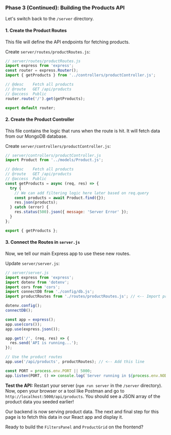 
### **Phase 3 (Continued): Building the Products API**

Let's switch back to the `/server` directory.

#### **1. Create the Product Routes**

This file will define the API endpoints for fetching products.

Create `server/routes/productRoutes.js`:

```javascript
// server/routes/productRoutes.js
import express from 'express';
const router = express.Router();
import { getProducts } from '../controllers/productController.js';

// @desc    Fetch all products
// @route   GET /api/products
// @access  Public
router.route('/').get(getProducts);

export default router;
```

#### **2. Create the Product Controller**

This file contains the logic that runs when the route is hit. It will fetch data from our MongoDB database.

Create `server/controllers/productController.js`:

```javascript
// server/controllers/productController.js
import Product from '../models/Product.js';

// @desc    Fetch all products
// @route   GET /api/products
// @access  Public
const getProducts = async (req, res) => {
  try {
    // We can add filtering logic here later based on req.query
    const products = await Product.find({});
    res.json(products);
  } catch (error) {
    res.status(500).json({ message: 'Server Error' });
  }
};

export { getProducts };
```

#### **3. Connect the Routes in `server.js`**

Now, we tell our main Express app to use these new routes.

Update `server/server.js`:

```javascript
// server/server.js
import express from 'express';
import dotenv from 'dotenv';
import cors from 'cors';
import connectDB from './config/db.js';
import productRoutes from './routes/productRoutes.js'; // <-- Import product routes

dotenv.config();
connectDB();

const app = express();
app.use(cors());
app.use(express.json());

app.get('/', (req, res) => {
  res.send('API is running...');
});

// Use the product routes
app.use('/api/products', productRoutes); // <-- Add this line

const PORT = process.env.PORT || 5000;
app.listen(PORT, () => console.log(`Server running in ${process.env.NODE_ENV} mode on port ${PORT}`));
```

**Test the API:**
Restart your server (`npm run server` in the `/server` directory). Now, open your browser or a tool like Postman and go to `http://localhost:5000/api/products`. You should see a JSON array of the product data you seeded earlier!

Our backend is now serving product data. The next and final step for this page is to fetch this data in our React app and display it.

Ready to build the `FiltersPanel` and `ProductGrid` on the frontend?